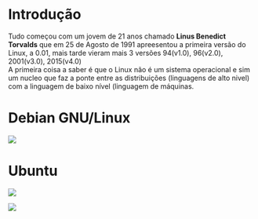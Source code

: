 
# Introdução

Tudo começou com um jovem de 21 anos chamado **Linus Benedict Torvalds** que em 25 de Agosto de 1991 apreesentou a primeira versão do Linux, a 0.01, mais tarde vieram mais 3 versões 94(v1.0), 96(v2.0), 2001(v3.0), 2015(v4.0)  
A primeira coisa a saber é que o Linux não é um sistema operacional e sim um nucleo que faz a ponte entre as distribuições (linguagens de alto nivel) com a linguagem de baixo nível (linguagem de máquinas.  


# Debian GNU/Linux
[![](https://www.debian.org/Pics/openlogo-50.png)](https://www.debian.org/ "Comunidade Debian" ) 

# Ubuntu

<a href="https://ubuntu.com/" target="_blank"><img src="https://assets.ubuntu.com/v1/29985a98-ubuntu-logo32.png" ></a>

<a href="https://ubuntu.com/" target="_blank"><img src="https://assets.ubuntu.com/v1/ad9a02ac-ubuntu-orange.gif" ></a>



